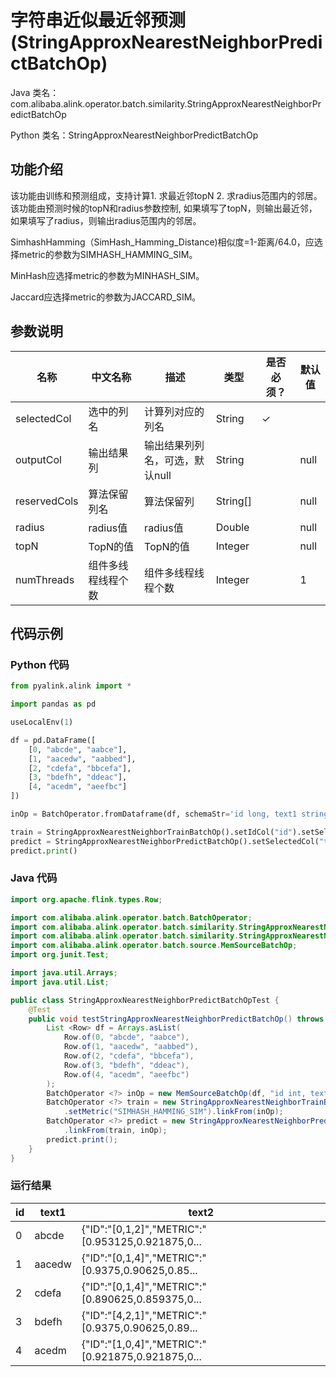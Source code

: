# 字符串近似最近邻预测 (StringApproxNearestNeighborPredictBatchOp)
Java 类名：com.alibaba.alink.operator.batch.similarity.StringApproxNearestNeighborPredictBatchOp

Python 类名：StringApproxNearestNeighborPredictBatchOp


## 功能介绍

该功能由训练和预测组成，支持计算1. 求最近邻topN 2. 求radius范围内的邻居。该功能由预测时候的topN和radius参数控制, 如果填写了topN，则输出最近邻，如果填写了radius，则输出radius范围内的邻居。

SimhashHamming（SimHash_Hamming_Distance)相似度=1-距离/64.0，应选择metric的参数为SIMHASH_HAMMING_SIM。

MinHash应选择metric的参数为MINHASH_SIM。

Jaccard应选择metric的参数为JACCARD_SIM。

## 参数说明
| 名称 | 中文名称 | 描述 | 类型 | 是否必须？ | 默认值 |
| --- | --- | --- | --- | --- | --- |
| selectedCol | 选中的列名 | 计算列对应的列名 | String | ✓ |  |
| outputCol | 输出结果列 | 输出结果列列名，可选，默认null | String |  | null |
| reservedCols | 算法保留列名 | 算法保留列 | String[] |  | null |
| radius | radius值 | radius值 | Double |  | null |
| topN | TopN的值 | TopN的值 | Integer |  | null |
| numThreads | 组件多线程线程个数 | 组件多线程线程个数 | Integer |  | 1 |



## 代码示例
### Python 代码
```python
from pyalink.alink import *

import pandas as pd

useLocalEnv(1)

df = pd.DataFrame([
    [0, "abcde", "aabce"],
    [1, "aacedw", "aabbed"],
    [2, "cdefa", "bbcefa"],
    [3, "bdefh", "ddeac"],
    [4, "acedm", "aeefbc"]
])

inOp = BatchOperator.fromDataframe(df, schemaStr='id long, text1 string, text2 string')

train = StringApproxNearestNeighborTrainBatchOp().setIdCol("id").setSelectedCol("text1").setMetric("SIMHASH_HAMMING_SIM").linkFrom(inOp)
predict = StringApproxNearestNeighborPredictBatchOp().setSelectedCol("text2").setTopN(3).linkFrom(train, inOp)
predict.print()
```
### Java 代码
```java
import org.apache.flink.types.Row;

import com.alibaba.alink.operator.batch.BatchOperator;
import com.alibaba.alink.operator.batch.similarity.StringApproxNearestNeighborPredictBatchOp;
import com.alibaba.alink.operator.batch.similarity.StringApproxNearestNeighborTrainBatchOp;
import com.alibaba.alink.operator.batch.source.MemSourceBatchOp;
import org.junit.Test;

import java.util.Arrays;
import java.util.List;

public class StringApproxNearestNeighborPredictBatchOpTest {
	@Test
	public void testStringApproxNearestNeighborPredictBatchOp() throws Exception {
		List <Row> df = Arrays.asList(
			Row.of(0, "abcde", "aabce"),
			Row.of(1, "aacedw", "aabbed"),
			Row.of(2, "cdefa", "bbcefa"),
			Row.of(3, "bdefh", "ddeac"),
			Row.of(4, "acedm", "aeefbc")
		);
		BatchOperator <?> inOp = new MemSourceBatchOp(df, "id int, text1 string, text2 string");
		BatchOperator <?> train = new StringApproxNearestNeighborTrainBatchOp().setIdCol("id").setSelectedCol("text1")
			.setMetric("SIMHASH_HAMMING_SIM").linkFrom(inOp);
		BatchOperator <?> predict = new StringApproxNearestNeighborPredictBatchOp().setSelectedCol("text2").setTopN(3)
			.linkFrom(train, inOp);
		predict.print();
	}
}
```
### 运行结果
id  | text1                  |                            text2
 ---|---|---  
0  | abcde | {"ID":"[0,1,2]","METRIC":"[0.953125,0.921875,0...
1 | aacedw | {"ID":"[0,1,4]","METRIC":"[0.9375,0.90625,0.85...
2 |  cdefa | {"ID":"[0,1,4]","METRIC":"[0.890625,0.859375,0...
3 |  bdefh | {"ID":"[4,2,1]","METRIC":"[0.9375,0.90625,0.89...
4  | acedm | {"ID":"[1,0,4]","METRIC":"[0.921875,0.921875,0...
